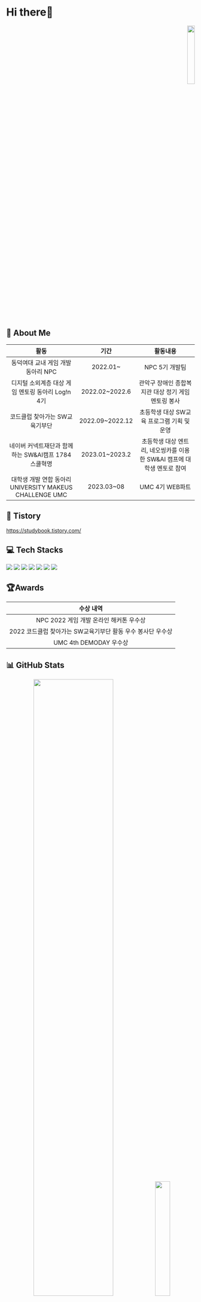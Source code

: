 # Hi there👋
<p align="right">  
<a href="https://hits.seeyoufarm.com"><img width="20%" src="https://hits.seeyoufarm.com/api/count/incr/badge.svg?url=https%3A%2F%2Fgithub.com%2Fjpg723&count_bg=%23F76B92&title_bg=%23282A36&icon=github.svg&icon_color=%23FFFFFF&title=%EB%B0%A9%EB%AC%B8%EC%9E%90+%EC%88%98&edge_flat=false"/></a>
</p>

## 💁‍ About Me
|**활동**|**기간**|**활동내용**|
|:---:|:---:|:---:|
|동덕여대 교내 게임 개발 동아리 NPC|2022.01~|NPC 5기 개발팀|
|디지털 소외계층 대상 게임 멘토링 동아리 Log!n 4기|2022.02~2022.6|관악구 장애인 종합복지관 대상 정기 게임 멘토링 봉사|
|코드클럽 찾아가는 SW교육기부단|2022.09~2022.12|초등학생 대상 SW교육 프로그램 기획 및 운영|
|네이버 커넥트재단과 함께하는 SW&AI캠프 1784스쿨혁명|2023.01~2023.2|초등학생 대상 엔트리, 네오씽카를 이용한 SW&AI 캠프에 대학생 멘토로 참여|
|대학생 개발 연합 동아리 UNIVERSITY MAKEUS CHALLENGE UMC|2023.03~08|UMC 4기 WEB파트|

## 📖 Tistory
https://studybook.tistory.com/

## 💻 Tech Stacks
<p>
<img src="https://img.shields.io/badge/Java-007396?style=flat-square&logo=JAVA&logoColor=white"/> 
<img src="https://img.shields.io/badge/C-A8B9CC?style=flat-square&logo=C&logoColor=white"/> 
<img src="https://img.shields.io/badge/React-2E2E2E?style=flat-square&logo=react&logoColor=61DAFB"/> 
<img src="https://img.shields.io/badge/JavaScript-F7DF1E?style=flat-square&logo=javascript&logoColor=black"/> 
<img src="https://img.shields.io/badge/CSS-1572B6?style=flat-square&logo=css3&logoColor=white"/> 
<img src="https://img.shields.io/badge/HTML5-E34F26?style=flat-square&logo=html5&logoColor=white"/> 
<img src="https://img.shields.io/badge/GitHub-181717?style=flat-square&logo=github&logoColor=white"/>
</p>  

## 🏆Awards
|**수상 내역**|
|:---:|
|NPC 2022 게임 개발 온라인 해커톤 우수상|
|2022 코드클럽 찾아가는 SW교육기부단 활동 우수 봉사단 우수상|
|UMC 4th DEMODAY 우수상|

## 📊 GitHub Stats
<p align="center">
<img src="https://github-readme-stats.vercel.app/api?username=jpg723&show_icons=true&theme=dracula" width = "65%">
<img src="https://github-readme-stats.vercel.app/api/top-langs/?username=jpg723" width="28%">
</p>

